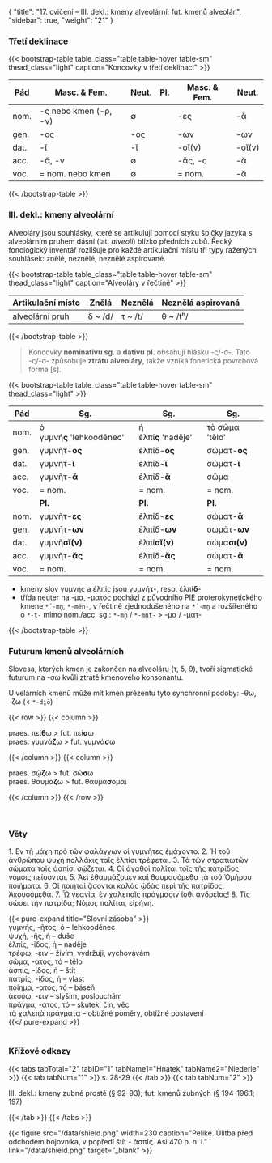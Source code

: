 {
"title": "17. cvičení – III. dekl.: kmeny alveolární; fut. kmenů alveolár.",
    "sidebar": true,
    "weight": "21"
}

### Třetí deklinace

{{< bootstrap-table table_class="table table-hover table-sm" thead_class="light" caption="Koncovky v třetí deklinaci" >}}

| Pád  | Masc. & Fem.          | Neut. | Pl. | Masc. & Fem. | Neut.  |
| ---- | --------------------- | ----- | --- | ------------ | ------ |
| nom. | -ς nebo kmen (-ρ, -ν) | ∅     |     | -ες          | -ᾰ     |
| gen. | -ος                   | -ος   |     | -ων          | -ων    |
| dat. | -ῐ                    | -ῐ    |     | -σῐ(ν)       | -σῐ(ν) |
| acc. | -ᾰ, -ν                | ∅     |     | -ᾰς, -ς      | -ᾰ     |
| voc. | = nom. nebo kmen      | ∅     |     | = nom.       | -ᾰ     |

 {{< /bootstrap-table >}}

### III. dekl.: kmeny alveolární

Alveoláry jsou souhlásky, které se artikulují pomocí styku špičky jazyka s alveolárním pruhem dásní (lat. *alveoli*) blízko předních zubů. Řecký fonologický inventář rozlišuje pro každé artikulační místu tři typy ražených souhlásek: znělé, neznělé, neznělé aspirované.

{{< bootstrap-table table_class="table table-hover table-sm" thead_class="light" caption="Alveoláry v řečtině" >}}

| Artikulační místo | Znělá   | Neznělá | Neznělá aspirovaná |
| ----------------- | ------- | ------- | ------------------ |
| alveolární pruh   | δ ~ /d/ | τ ~ /t/ | θ ~ /tʰ/           |

 {{< /bootstrap-table >}}

> Koncovky **nominativu sg.** a **dativu pl.** obsahují hlásku -ς/-σ-. Tato -ς/-σ- způsobuje **ztrátu alveoláry**, takže vzniká fonetická povrchová forma [s].  

{{< bootstrap-table table_class="table table-hover table-sm" thead_class="light" >}}

| Pád  | Sg.                        | Sg.                  | Sg.            |
| ---- | -------------------------- | -------------------- | -------------- |
| nom. | ὁ γυμνή**ς** 'lehkooděnec' | ἡ ἐλπί**ς** 'naděje' | τὸ σῶμα 'tělo' |
| gen. | γυμνῆτ-**ος**              | ἐλπίδ-**ος**         | σώματ-**ος**   |
| dat. | γυμνῆτ-**ῐ**               | ἐλπίδ-**ῐ**          | σώματ-**ῐ**    |
| acc. | γυμνῆτ-**ᾰ**               | ἐλπίδ-**ᾰ**          | σῶμα           |
| voc. | = nom.                     | = nom.               | = nom.         |
|      | **Pl.**                    | **Pl.**              | **Pl.**        |
| nom. | γυμνῆτ-**ες**              | ἐλπίδ-**ες**         | σώματ-**ᾰ**    |
| gen. | γυμνήτ-__ων__              | ἐλπίδ-**ων**         | σωμάτ-**ων**   |
| dat. | γυμνῆ**σῐ(ν)**             | ἐλπί**σῐ(ν)**        | σώμα**σι(ν)**  |
| acc. | γυμνῆτ-__ᾰς__              | ἐλπίδ-**ᾰς**         | σώματ-**ᾰ**    |
| voc. | = nom.                     | = nom.               | = nom.         |

- kmeny slov γυμνής a ἐλπίς jsou γυμνῆ**τ**-, resp. ἐλπί**δ**- 
- třída neuter na -μα, -ματος pochází z původního PIE proterokynetického kmene `*´-mn̩`, `*-mén-`, v řečtině zjednodušeného na `*´-mn̩` a rozšířeného o `*-t-` mimo nom./acc. sg.: `*-mn̩` / `*-mn̩t-` > -μα / -ματ- 

{{< /bootstrap-table >}}

### Futurum kmenů alveolárních

Slovesa, kterých kmen je zakončen na alveoláru (τ, δ, θ), tvoří sigmatické futurum na -σω kvůli ztrátě kmenového konsonantu. 

U velárních kmenů může mít kmen prézentu tyto synchronní podoby: -θω, -ζω (< `*-di̯ō`)

{{< row >}}
{{< column >}}

praes. πεί**θ**ω > fut. πεί**σ**ω  
praes. γυμνά**ζ**ω > fut. γυμνά**σ**ω

{{< /column >}} 
{{< column >}}

praes. σῴ**ζ**ω > fut. σώ**σ**ω  
praes. θαυμά**ζ**ω > fut. θαυμά**σ**ομαι

{{< /column >}} 
{{< /row >}}

&nbsp;

### Věty

1\. Ev τῇ μάχῃ πρὸ τῶν φαλάγγων οἱ γυμνῆτες ἐμάχοντο. 2. Ἡ τοῦ ἀνθρώπου ψυχὴ πολλάκις ταῖς ἐλπίσι τρέφεται. 3. Τὰ τῶν στρατιωτῶν σώματα ταῖς ἀσπίσι σῴζεται. 4. Οἱ ἀγαθοὶ πολῖται τοῖς τῆς πατρίδος νόμοις πείσονται. 5. Ἀεὶ ἐθαυμάζομεν καὶ θαυμασόμεθα τὰ τοῦ Ὁμήρου ποιήματα. 6. Οἱ ποιηταὶ ᾄσονται καλὰς ᾠδὰς περὶ τῆς πατρίδος. Ἀκουσόμεθα. 7. Ὦ νεανία, ἐν χαλεποῖς πράγμασιν ἴσθι ἀνδρεῖος! 8. Τίς σώσει τὴν πατρίδα; Νόμοι, πολῖται, εἰρήνη.

{{< pure-expand title="Slovní zásoba" >}}      
γυμνής, -ῆτος, ὁ – lehkooděnec   
ψυχή, -ῆς, ἡ – duše  
ἐλπίς, -ίδος, ἡ – naděje   
τρέφω, -ειν – živím, vydržuji, vychovávám   
σῶμα, -ατος, τό – tělo    
ἀσπίς, -ίδος, ἡ – štít  
πατρίς, -ίδος, ἡ – vlast   
ποίημα, -ατος, τό – báseň  
ἀκούω, -ειν  – slyším, poslouchám   
πρᾶγμα, -ατος, τό – skutek, čin, věc  
τὰ χαλεπὰ πράγματα – obtížné poměry, obtížné postavení    
{{</ pure-expand >}}

# 

### Křížové odkazy

{{< tabs tabTotal="2" tabID="1" tabName1="Hnátek" tabName2="Niederle" >}}
{{< tab tabNum="1" >}}
s. 28-29
{{< /tab >}}
{{< tab tabNum="2" >}}

III. dekl.: kmeny zubné prosté (§ 92-93); fut. kmenů zubných (§ 194-196.1; 197)

{{< /tab >}}
{{< /tabs >}}

{{< figure src="/data/shield.png" width=230 caption="Peliké. Úlitba před odchodem bojovníka, v popředí štít - ἀσπίς. Asi 470 p. n. l." link="/data/shield.png" target=”_blank” >}}